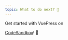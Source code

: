 ```yaml
---
topic: What to do next? 👀
---
```


Get started with VuePress on 

[CodeSandbox](https://codesandbox.io)! 🎉